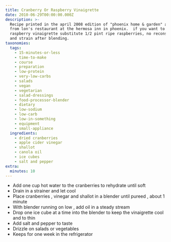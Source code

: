 ```yaml
---
title: Cranberry Or Raspberry Vinaigrette
date: 2010-06-29T00:00:00.000Z
description: >-
  Recipe printed in the april 2008 edition of "phoenix home & garden" adapted
  from lon's restaurant at the hermosa inn in phoenix.  if you want to make
  raspberry vinaigrette substitute 1/2 pint ripe raspberries, no reconstituting
  and strain after blending.
taxonomies:
  tags:
    - 15-minutes-or-less
    - time-to-make
    - course
    - preparation
    - low-protein
    - very-low-carbs
    - salads
    - vegan
    - vegetarian
    - salad-dressings
    - food-processor-blender
    - dietary
    - low-sodium
    - low-carb
    - low-in-something
    - equipment
    - small-appliance
  ingredients:
    - dried cranberries
    - apple cider vinegar
    - shallot
    - canola oil
    - ice cubes
    - salt and pepper
extra:
  minutes: 10
---
```

 - Add one cup hot water to the cranberries to rehydrate until soft
 - Drain in a strainer and let cool
 - Place cranberries , vinegar and shallot in a blender until pureed , about 1 minute
 - With blender running on low , add oil in a steady stream
 - Drop one ice cube at a time into the blender to keep the vinaigrette cool and to thin
 - Add salt and pepper to taste
 - Drizzle on salads or vegetables
 - Keeps for one week in the refrigerator

